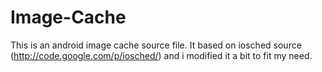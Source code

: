 Image-Cache
===========

This is an android image cache source file.
It based on iosched source (http://code.google.com/p/iosched/)
and i modified it a bit to fit my need.
